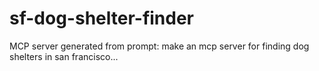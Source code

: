 # sf-dog-shelter-finder
MCP server generated from prompt: make an mcp server for finding dog shelters in san francisco...
